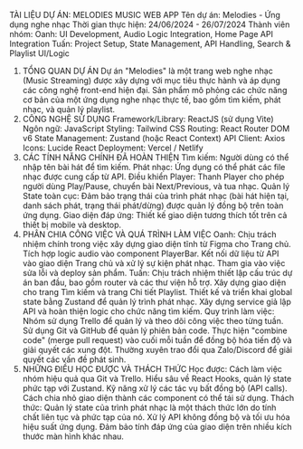 TÀI LIỆU DỰ ÁN: MELODIES MUSIC WEB APP
Tên dự án: Melodies - Ứng dụng nghe nhạc
Thời gian thực hiện: 24/06/2024 - 26/07/2024
Thành viên nhóm:
Oanh: UI Development, Audio Logic Integration, Home Page API Integration
Tuấn: Project Setup, State Management, API Handling, Search & Playlist UI/Logic
1. TỔNG QUAN DỰ ÁN
Dự án "Melodies" là một trang web nghe nhạc (Music Streaming) được xây dựng với mục tiêu thực hành và áp dụng các công nghệ front-end hiện đại. Sản phẩm mô phỏng các chức năng cơ bản của một ứng dụng nghe nhạc thực tế, bao gồm tìm kiếm, phát nhạc, và quản lý playlist.
2. CÔNG NGHỆ SỬ DỤNG
Framework/Library: ReactJS (sử dụng Vite)
Ngôn ngữ: JavaScript
Styling: Tailwind CSS
Routing: React Router DOM v6
State Management: Zustand (hoặc React Context)
API Client: Axios
Icons: Lucide React
Deployment: Vercel / Netlify
3. CÁC TÍNH NĂNG CHÍNH ĐÃ HOÀN THIỆN
Tìm kiếm: Người dùng có thể nhập tên bài hát để tìm kiếm.
Phát nhạc: Ứng dụng có thể phát các file nhạc được cung cấp từ API.
Điều khiển Player: Thanh Player cho phép người dùng Play/Pause, chuyển bài Next/Previous, và tua nhạc.
Quản lý State toàn cục: Đảm bảo trạng thái của trình phát nhạc (bài hát hiện tại, danh sách phát, trạng thái phát/dừng) được quản lý đồng bộ trên toàn ứng dụng.
Giao diện đáp ứng: Thiết kế giao diện tương thích tốt trên cả thiết bị mobile và desktop.
4. PHÂN CHIA CÔNG VIỆC VÀ QUÁ TRÌNH LÀM VIỆC
Oanh:
Chịu trách nhiệm chính trong việc xây dựng giao diện tĩnh từ Figma cho Trang chủ.
Tích hợp logic audio vào component PlayerBar.
Kết nối dữ liệu từ API vào giao diện Trang chủ và xử lý sự kiện phát nhạc.
Tham gia vào việc sửa lỗi và deploy sản phẩm.
Tuấn:
Chịu trách nhiệm thiết lập cấu trúc dự án ban đầu, bao gồm router và các thư viện hỗ trợ.
Xây dựng giao diện cho trang Tìm kiếm và trang Chi tiết Playlist.
Thiết kế và triển khai global state bằng Zustand để quản lý trình phát nhạc.
Xây dựng service giả lập API và hoàn thiện logic cho chức năng tìm kiếm.
Quy trình làm việc:
Nhóm sử dụng Trello để quản lý và theo dõi công việc theo từng tuần.
Sử dụng Git và GitHub để quản lý phiên bản code.
Thực hiện "combine code" (merge pull request) vào cuối mỗi tuần để đồng bộ hóa tiến độ và giải quyết các xung đột.
Thường xuyên trao đổi qua Zalo/Discord để giải quyết các vấn đề phát sinh.
5. NHỮNG ĐIỀU HỌC ĐƯỢC VÀ THÁCH THỨC
Học được:
Cách làm việc nhóm hiệu quả qua Git và Trello.
Hiểu sâu về React Hooks, quản lý state phức tạp với Zustand.
Kỹ năng xử lý các tác vụ bất đồng bộ (API calls).
Cách chia nhỏ giao diện thành các component có thể tái sử dụng.
Thách thức:
Quản lý state của trình phát nhạc là một thách thức lớn do tính chất liên tục và phức tạp của nó.
Xử lý API không đồng bộ và tối ưu hóa hiệu suất ứng dụng.
Đảm bảo tính đáp ứng của giao diện trên nhiều kích thước màn hình khác nhau.
